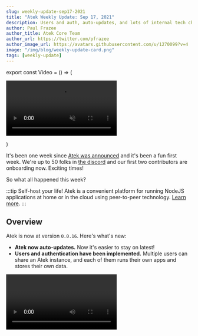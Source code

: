 ```yaml
---
slug: weekly-update-sep17-2021
title: "Atek Weekly Update: Sep 17, 2021"
description: Users and auth, auto-updates, and lots of internal tech changes.
author: Paul Frazee
author_title: Atek Core Team
author_url: https://twitter.com/pfrazee
author_image_url: https://avatars.githubusercontent.com/u/1270099?v=4
image: "/img/blog/weekly-update-card.png"
tags: [weekly-update]
---
```


export const Video = () => (
  <p><video src="/video/blog/sep17-update.mp4" autoplay="autoplay" loop muted style={{maxWidth: '100%', borderRadius: '0.25rem'}}></video></p>
)

It's been one week since [Atek was announced](/blog/hello-world) and it's been a fun first week. We're up to 50 folks in [the discord](https://discord.gg/UUCVrFYksv) and our first two contributors are onboarding now. Exciting times!

So what all happened this week?

:::tip Self-host your life!
Atek is a convenient platform for running NodeJS applications at home or in the cloud using peer-to-peer technology. [Learn more](/).
:::

## Overview

Atek is now at version `0.0.16`. Here's what's new:

- **Atek now auto-updates.** Now it's easier to stay on latest!
- **Users and authentication have been implemented.** Multiple users can share an Atek instance, and each of them runs their own apps and stores their own data.

<Video />

## Technical updates

A lot this week's work occurred behind the scenes:

- **Socket files**. Applications now use unix (file) sockets to communicate with Atek. This reduces the amount of port usage and makes it harder for untrusted applications to connect to your Atek apps. The environment variable passed to applications has accordingly changed from `ATEK_ASSIGNED_PORT` to `ATEK_ASSIGNED_SOCKET_FILE`.
- **Pinned core**. Atek now pins its default core services to a specific version. They will update when Atek pushes a new release.
- **Auth headers**. Authentication headers `Atek-Auth-User` and `Atek-Auth-Service` have been added to requests sent to applications. As all requests are routed through the Atek host server, these headers are trusted.
- **Authed APIs.** Atek's APIs now enforce permissions.
- **Authed ADB APIs.** Atek DB APIs now enforce some permissions and assign ownership of databases to individual users.
- **App owners.** All applications now have an "owning user," which is the user who installed them. If an application is installed for all users (such as the core services) they use the special `system` user.
- **Per-user home apps.** The "main service" is now installed per user rather than acting as a core service.

## Today's livestream

I do a **weekly livestream every Friday at 2PM CST** ([time zone converter](https://dateful.com/time-zone-converter?t=12pm&tz2=San-Francisco-California)).
We'll do an overview of what's happened in the last week, I'll answer questions, and then we'll do some live coding.

<a href="https://youtu.be/TTAeZzjcPxQ" class="highlighted-link">👉 &nbsp;<strong>Here's the link to this Friday's Livestream</strong>&nbsp;👈</a>

Hope to see you there!

&mdash; [Paul](https://twitter.com/pfrazee)